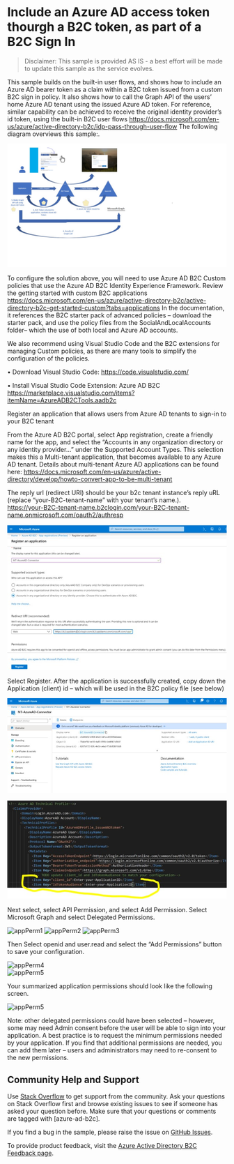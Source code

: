 # Include an Azure AD access token thourgh a B2C token, as part of a B2C Sign In
> Disclaimer: This sample is provided AS IS - a best effort will be made to update this sample as the service evolves.

This sample builds on the built-in user flows, and shows how to include an Azure AD bearer token as a claim within a B2C token issued from a custom B2C sign in policy.  It also shows how to call the Graph API of the users’ home Azure AD tenant using the issued Azure AD token.  For reference, similar capability can be achieved to receive the original identity provider’s id token, using the built-in B2C user flows
https://docs.microsoft.com/en-us/azure/active-directory-b2c/idp-pass-through-user-flow
The following diagram overviews this sample:.

![AAD Token](media/IssueAADTokenThroughB2C.jpg)

To configure the solution above, you will need to use Azure AD B2C Custom policies that use the Azure AD B2C Identity Experience Framework.  Review the getting started with custom B2C applications
https://docs.microsoft.com/en-us/azure/active-directory-b2c/active-directory-b2c-get-started-custom?tabs=applications
In the documentation, it references the B2C starter pack of advanced policies – download the starter pack, and use the policy files from the SocialAndLocalAccounts folder– which the use of both local and Azure AD accounts.   

We also recommend using Visual Studio Code and the B2C extensions for managing Custom policies, as there are many tools to simplify the configuration of the policies.

•	Download Visual Studio Code:  https://code.visualstudio.com/

•	Install Visual Studio Code Extension: Azure AD B2C  https://marketplace.visualstudio.com/items?itemName=AzureADB2CTools.aadb2c

Register an application that allows users from Azure AD tenants to sign-in to your B2C tenant

From the Azure AD B2C portal, select App registration, create a friendly name for the app, and select the “Accounts in any organization directory or any identity provider…” under the Supported Account Types.   This selection makes this a Multi-tenant application, that becomes available to any Azure AD tenant.  Details about multi-tenant Azure AD applications can be found here:  https://docs.microsoft.com/en-us/azure/active-directory/develop/howto-convert-app-to-be-multi-tenant

The reply url (redirect URI) should be your b2c tenant instance’s reply uRL  (replace “your-B2C-tenant-name” with your tenant’s name.).  
https://your-B2C-tenant-name.b2clogin.com/your-B2C-tenant-name.onmicrosoft.com/oauth2/authresp


![RegisterYourApp](media/RegisterYourApp.jpg) 

Select Register.  After the application is successfully created, copy down the Application (client) id – which will be used in the B2C policy file (see below)

![clientID](media/ClientID.jpg)

![clientID2](media/ClientID2.jpg)

Next select, select API Permission, and select Add Permission.  Select Microsoft Graph and select Delegated Permissions.
 
![appPerm1](media/AppPermission1.jpg)
![appPerm2](media/AppPermission2.jpg)
![appPerm3](media/AppPermission3.jpg)               

Then Select openid  and user.read and select the “Add Permissions” button to save your configuration.  
       
![appPerm4](media/AppPermission4.jpg)   
![appPerm5](media/AppPermission5.jpg)    

Your summarized application permissions should look like the following screen.

![appPerm5](media/AppPermission6.jpg)   
 
Note: other delegated permissions could have been selected – however, some may need Admin consent before the user will be able to sign into your application. A  best practice is to request the minimum permissions needed by your application.  If you find that additional permissions are needed, you can add them later – users and administrators may need to re-consent to the new permissions.

## Community Help and Support
Use [Stack Overflow](https://stackoverflow.com/questions/tagged/azure-ad-b2c) to get support from the community. Ask your questions on Stack Overflow first and browse existing issues to see if someone has asked your question before. Make sure that your questions or comments are tagged with [azure-ad-b2c].

If you find a bug in the sample, please raise the issue on [GitHub Issues](https://github.com/azure-ad-b2c/samples/issues).

To provide product feedback, visit the [Azure Active Directory B2C Feedback page](https://feedback.azure.com/forums/169401-azure-active-directory?category_id=160596).
